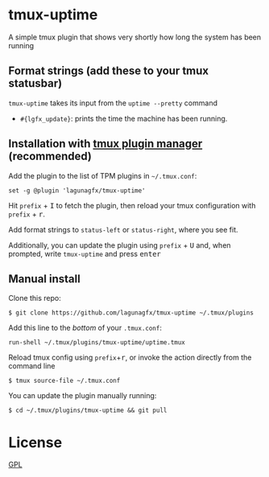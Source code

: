 # tmux-uptime
A simple tmux plugin that shows very shortly how long the system has been running

## Format strings (add these to your tmux statusbar)

`tmux-uptime` takes its input from the `uptime --pretty` command 

* `#{lgfx_update}`: prints the time the machine has been running.

## Installation with [tmux plugin manager](https://github.com/tmux-plugins/tpm) (recommended)

Add the plugin to the list of TPM plugins in `~/.tmux.conf`:
```
set -g @plugin 'lagunagfx/tmux-uptime'
```
Hit `prefix` + <kbd>I</kbd> to fetch the plugin, then reload your tmux configuration with `prefix` + <kbd>r</kbd>.

Add format strings to `status-left` or `status-right`, where you see fit.

Additionally, you can update the plugin using `prefix` + <kbd>U</kbd> and, when prompted, write `tmux-uptime` and press <kbd>enter</kbd>

## Manual install

Clone this repo:
```
$ git clone https://github.com/lagunagfx/tmux-uptime ~/.tmux/plugins
```
Add this line to the _bottom_ of your `.tmux.conf`:
```
run-shell ~/.tmux/plugins/tmux-uptime/uptime.tmux
```
Reload tmux config using `prefix`+<kbd>r</kbd>, or invoke the action directly from the command line
```
$ tmux source-file ~/.tmux.conf
```
You can update the plugin manually running:
```
$ cd ~/.tmux/plugins/tmux-uptime && git pull
```

# License
[GPL](https://github.com/lagunagfx/tmux-uptime/blob/main/LICENSE)
